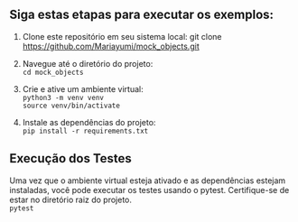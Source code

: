 ## Siga estas etapas para executar os exemplos:

1. Clone este repositório em seu sistema local:
  git clone https://github.com/Mariayumi/mock_objects.git

2. Navegue até o diretório do projeto:  
   `cd mock_objects`

3. Crie e ative um ambiente virtual:  
   `python3 -m venv venv`  
   `source venv/bin/activate`

4. Instale as dependências do projeto:  
   `pip install -r requirements.txt`

## Execução dos Testes
Uma vez que o ambiente virtual esteja ativado e as dependências estejam instaladas, você pode executar os testes usando o pytest. Certifique-se de estar no diretório raiz do projeto.  
  `pytest`

